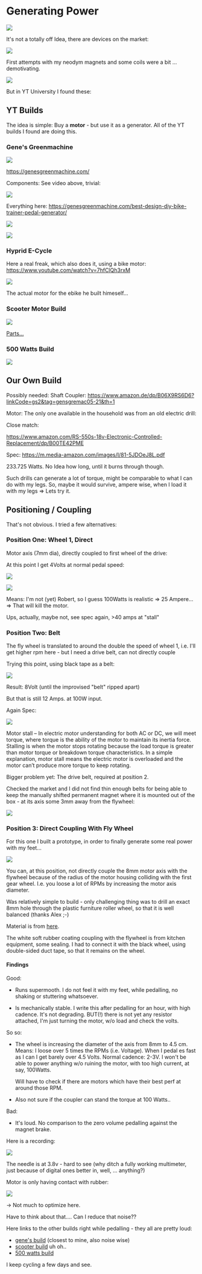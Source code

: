# Generating Power






[![](./img/robert.png)](https://www.youtube.com/watch?v=S4O5voOCqAQ)



It's not a totally off Idea, there are devices on the market:


[![](./img/gen1.png)](https://www.amazon.de/Pedalgenerator-Handkurbelgeneratoren-Fitness-Stromerzeugungs-Rehabilitations-Trainingsger%C3%A4t-USB-Schnittstelle-DC1-35V-Ausgangsschnittstelle/dp/B09NW9Z4H8/ref=pd_lpo_3?pd_rd_i=B09NWCL2DG&th=1&psc=1)

First attempts with my neodym magnets and some coils were a bit ... demotivating.

![](./img/idiot.png)

But in YT University I found these:

## YT Builds

The idea is simple: Buy a **motor** - but use it as a generator. All of the YT builds I found are
doing this.


### Gene's Greenmachine

[![](./img/gene1.png)](https://www.youtube.com/watch?time_continue=15&v=7yEAcId2h_M&feature=emb_logo)


https://genesgreenmachine.com/


Components: See video above, trivial:

![](https://i0.wp.com/genesgreenmachine.com/wp-content/uploads/rower_circuit.jpg?w=525)



Everything here: https://genesgreenmachine.com/best-design-diy-bike-trainer-pedal-generator/

     

[![](./img/rcmoto1.png)](https://genesgreenmachine.com/spin-bike-rc-motor-powered-pedal-generator/)




![](https://i0.wp.com/genesgreenmachine.com/wp-content/uploads/MotorBracketBeforeMounting.jpg?w=866&ssl=1)


### Hyprid E-Cycle

Here a real freak, which also does it, using a bike motor: https://www.youtube.com/watch?v=7hfClQh3rxM

[![](./img/senkel.png)](https://youtu.be/7hfClQh3rxM?t=30)

The actual motor for the ebike he built himeself...


### Scooter Motor Build

[![](./img/scooter.png)](https://www.youtube.com/watch?v=TX71O449AQ0)

[Parts...](https://sites.google.com/site/debbinkbicyclegenerator/)

### 500 Watts Build

[![](./img/diy.png)](https://youtu.be/y_icu6yaAxM?t=64)


## Our Own Build

Possibly needed: Shaft Coupler: https://www.amazon.de/dp/B06X9RS6D6?linkCode=gs2&tag=gensgremac05-21&th=1


Motor: The only one available in the household was from an old electric drill:

Close match:

https://www.amazon.com/RS-550s-18v-Electronic-Controlled-Replacement/dp/B00TE42PME

Spec: https://m.media-amazon.com/images/I/81-5JDOeJ8L.pdf

233.725 Watts. No Idea how long, until it burns through though.

Such drills can generate a lot of torque, might be comparable to what I can
do with my legs. So, maybe it would survive, ampere wise, when I load it with my legs => Lets try it.


## Positioning / Coupling

That's not obvious. I tried a few alternatives:

### Position One: Wheel 1, Direct

Motor axis (7mm dia), directly coupled to first wheel of the drive:

At this point I get 4Volts at normal pedal speed:


![](./img/pos1.png)


[![](./img/law.png)](https://www.rapidtables.com/calc/electric/watt-volt-amp-calculator.html)

Means: I'm not (yet) Robert, so I guess 100Watts is realistic => 25 Ampere... => That will kill the motor. 

Ups, actually, maybe not, see spec again, >40 amps at "stall"

### Position Two: Belt

The fly wheel is translated to around the double the speed of wheel 1, i.e. I'll get higher rpm
here - but I need a drive belt, can not directly couple 


Trying this point, using black tape as a belt:

![](./img/pos2.png)


Result: 8Volt (until the improvised "belt" ripped apart)


But that is still 12 Amps. at 100W input.

Again Spec:

![](./img/stall.png)

Motor stall – In electric motor understanding for both AC or DC, we will meet
torque, where torque is the ability of the motor to maintain its inertia force. Stalling is when the
motor stops rotating because the load torque is greater than motor torque or breakdown torque
characteristics. In a simple explanation, motor stall means the electric motor is overloaded and the
motor can’t produce more torque to keep rotating.

Bigger problem yet: The drive belt, required at position 2.


Checked the market and I did not find thin enough belts for being able to keep the manually shifted
permanent magnet where it is mounted out of the box - at its axis some 3mm away from the flywheel:

![](./img/beltprobl.png)


### Position 3: Direct Coupling With Fly Wheel

For this one I built a prototype, in order to finally generate some real power with my
feet...

![](./img/pos31.png)

You can, at this position, not directly couple the 8mm motor axis with the flywheel because of the
radius of the motor housing colliding with the first gear wheel. I.e. you loose a lot of RPMs by
increasing the motor axis diameter.


Was relatively simple to build - only challenging thing was to drill an exact 8mm hole through the
plastic furniture roller wheel, so that it is well balanced (thanks Alex ;-) 

Material is from [here](https://www.hagebau.de/search/?q=moebelrolle&sc=&ms=1).

The white soft rubber coating coupling with the flywheel is from kitchen equipment, some sealing. I
had to connect it with the black wheel, using double-sided duct tape, so that it remains on the
wheel.

#### Findings

Good: 

- Runs supermooth. I do not feel it with my feet, while pedalling, no
  shaking or stuttering whatsoever.

- Is mechanically stable. I write this after pedalling for an hour, with high cadence. It's not degrading.
  BUT(!) there is not yet any resistor attached, I'm just turning the motor, w/o load and check the
  volts.


So so:

- The wheel is increasing the diameter of the axis from 8mm to 4.5 cm. Means: I loose over 5 times
  the RPMs (i.e. Voltage). When I pedal es fast as I can I get barely over 4.5 Volts. Normal cadence:
  2-3V. I won't be able to power anything w/o ruining the motor, with too high current, at say,
  100Watts.


  Will have to check if there are motors which have their best perf at around those RPM.

- Also not sure if the coupler can stand the torque at 100 Watts..

Bad:

- It's loud. No comparison to the zero volume pedalling against the magnet brake.

Here is a recording:

[![](./img/loud.png)](./img/loud.mp4) 

The needle is at 3.8v - hard to see (why ditch a fully working multimeter, just because of digital ones better in, well, ... anything?)

Motor is only having contact with rubber:

![](./img/rubber.png) 

-> Not much to optimize here.

 
Have to think about that.... Can I reduce that noise??

Here links to the other builds right while pedalling - they all are pretty loud:

- [gene's build](https://youtu.be/LpXRTXK_FFQ?t=576) (closest to mine, also noise wise)
- [scooter build](https://youtu.be/TX71O449AQ0?t=114) uh oh..
- [500 watts build](https://youtu.be/y_icu6yaAxM?t=154)


I keep cycling a few days and see.











